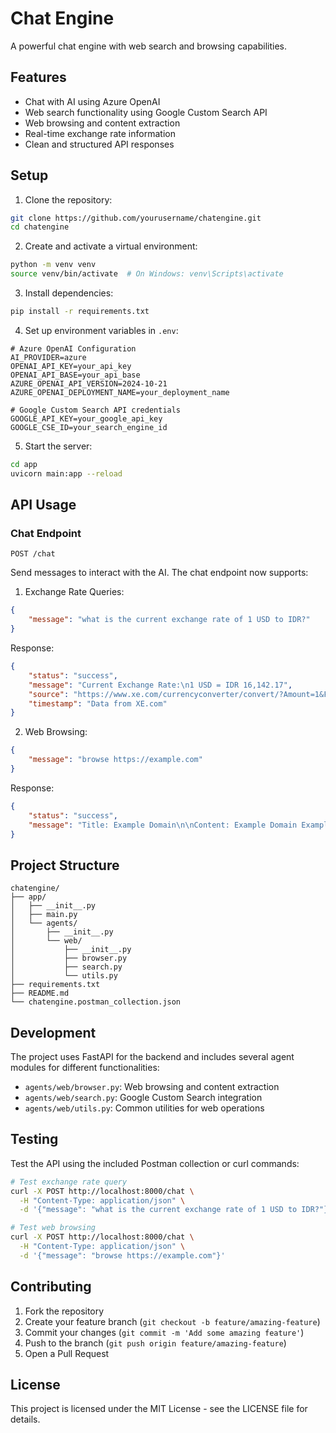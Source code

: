 # Chat Engine

A powerful chat engine with web search and browsing capabilities.

## Features

- Chat with AI using Azure OpenAI
- Web search functionality using Google Custom Search API
- Web browsing and content extraction
- Real-time exchange rate information
- Clean and structured API responses

## Setup

1. Clone the repository:
```bash
git clone https://github.com/yourusername/chatengine.git
cd chatengine
```

2. Create and activate a virtual environment:
```bash
python -m venv venv
source venv/bin/activate  # On Windows: venv\Scripts\activate
```

3. Install dependencies:
```bash
pip install -r requirements.txt
```

4. Set up environment variables in `.env`:
```env
# Azure OpenAI Configuration
AI_PROVIDER=azure
OPENAI_API_KEY=your_api_key
OPENAI_API_BASE=your_api_base
AZURE_OPENAI_API_VERSION=2024-10-21
AZURE_OPENAI_DEPLOYMENT_NAME=your_deployment_name

# Google Custom Search API credentials
GOOGLE_API_KEY=your_google_api_key
GOOGLE_CSE_ID=your_search_engine_id
```

5. Start the server:
```bash
cd app
uvicorn main:app --reload
```

## API Usage

### Chat Endpoint

`POST /chat`

Send messages to interact with the AI. The chat endpoint now supports:

1. Exchange Rate Queries:
```json
{
    "message": "what is the current exchange rate of 1 USD to IDR?"
}
```

Response:
```json
{
    "status": "success",
    "message": "Current Exchange Rate:\n1 USD = IDR 16,142.17",
    "source": "https://www.xe.com/currencyconverter/convert/?Amount=1&From=USD&To=IDR",
    "timestamp": "Data from XE.com"
}
```

2. Web Browsing:
```json
{
    "message": "browse https://example.com"
}
```

Response:
```json
{
    "status": "success",
    "message": "Title: Example Domain\n\nContent: Example Domain Example Domain This domain is for use in illustrative examples in documents..."
}
```

## Project Structure

```
chatengine/
├── app/
│   ├── __init__.py
│   ├── main.py
│   └── agents/
│       ├── __init__.py
│       └── web/
│           ├── __init__.py
│           ├── browser.py
│           ├── search.py
│           └── utils.py
├── requirements.txt
├── README.md
└── chatengine.postman_collection.json
```

## Development

The project uses FastAPI for the backend and includes several agent modules for different functionalities:

- `agents/web/browser.py`: Web browsing and content extraction
- `agents/web/search.py`: Google Custom Search integration
- `agents/web/utils.py`: Common utilities for web operations

## Testing

Test the API using the included Postman collection or curl commands:

```bash
# Test exchange rate query
curl -X POST http://localhost:8000/chat \
  -H "Content-Type: application/json" \
  -d '{"message": "what is the current exchange rate of 1 USD to IDR?"}'

# Test web browsing
curl -X POST http://localhost:8000/chat \
  -H "Content-Type: application/json" \
  -d '{"message": "browse https://example.com"}'
```

## Contributing

1. Fork the repository
2. Create your feature branch (`git checkout -b feature/amazing-feature`)
3. Commit your changes (`git commit -m 'Add some amazing feature'`)
4. Push to the branch (`git push origin feature/amazing-feature`)
5. Open a Pull Request

## License

This project is licensed under the MIT License - see the LICENSE file for details.
